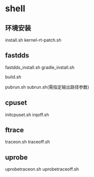 # shell
## 环境安装
install.sh kernel-rt-patch.sh
## fastdds
fastdds_install.sh gradle_install.sh 

build.sh

pubrun.sh subrun.sh(需指定输出路径参数)
## cpuset
initcpuset.sh irqoff.sh 
## ftrace
traceon.sh traceoff.sh
## uprobe
uprobetraceon.sh uprobetraceoff.sh

